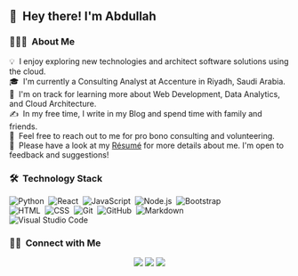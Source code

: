 ## 👋 &nbsp;Hey there! I'm Abdullah

### 👨🏻‍💻 &nbsp;About Me

💡 &nbsp;I enjoy exploring new technologies and architect software solutions using the cloud.\
🎓 &nbsp;I'm currently a Consulting Analyst at Accenture in Riyadh, Saudi Arabia.\
🌱 &nbsp;I'm on track for learning more about Web Development, Data Analytics, and Cloud Architecture.\
✍️ &nbsp;In my free time, I write in my Blog and spend time with family and friends.\
💬 &nbsp;Feel free to reach out to me for pro bono consulting and volunteering.\
📄 &nbsp;Please have a look at my [Résumé](https://drive.google.com/file/d/1uw_9VT9NXTA7QRC6nzrIF1saKpFAtrpD/view?usp=sharing) for more details about me. I'm open to feedback and suggestions!

### 🛠 &nbsp;Technology Stack

![Python](https://img.shields.io/badge/-Python-05122A?style=flat&logo=python)&nbsp;
![React](https://img.shields.io/badge/-React-05122A?style=flat&logo=react)&nbsp;
![JavaScript](https://img.shields.io/badge/-JavaScript-05122A?style=flat&logo=javascript)&nbsp;
![Node.js](https://img.shields.io/badge/-Node.js-05122A?style=flat&logo=node.js)&nbsp;
![Bootstrap](https://img.shields.io/badge/-Bootstrap-05122A?style=flat&logo=bootstrap&logoColor=563D7C)\
![HTML](https://img.shields.io/badge/-HTML-05122A?style=flat&logo=HTML5)&nbsp;
![CSS](https://img.shields.io/badge/-CSS-05122A?style=flat&logo=CSS3&logoColor=1572B6)&nbsp;
![Git](https://img.shields.io/badge/-Git-05122A?style=flat&logo=git)&nbsp;
![GitHub](https://img.shields.io/badge/-GitHub-05122A?style=flat&logo=github)&nbsp;
![Markdown](https://img.shields.io/badge/-Markdown-05122A?style=flat&logo=markdown)\
![Visual Studio Code](https://img.shields.io/badge/-Visual%20Studio%20Code-05122A?style=flat&logo=visual-studio-code&logoColor=007ACC)&nbsp;

### 🤝🏻 &nbsp;Connect with Me

<p align="center">
<a href="https://abdullanz.github.io/"><img src="https://img.shields.io/badge/-abdullanz.github.io-3423A6?style=flat&logo=Google-Chrome&logoColor=white"/></a>
<a href="https://linkedin.com/in/abdullah-najjar-cs"><img src="https://img.shields.io/badge/-Abdullah%20Najjar-0077B5?style=flat&logo=Linkedin&logoColor=white"/></a>
<a href="mailto:amnjrx@gmail.com"><img src="https://img.shields.io/badge/-amnjrx@gmail.com-D14836?style=flat&logo=Gmail&logoColor=white"/></a>
</p>
